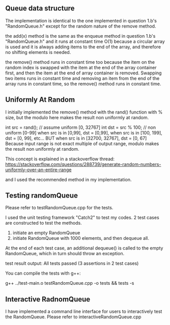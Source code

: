 ## Queue data structure

The implementation is identical to the one implemented in question 1.b's "RandomQueue.h" except for the random nature of the remove method.

the add(x) method is the same as the enqueue method in question 1.b's "RandomQueue.h" and it runs at constant time O(1) because a circular array is used and it is always adding items to the end of the array, and therefore no shifting elements is needed.

the remove() method runs in constant time too because the item on the random index is swapped with the item at the end of the array container first, and then the item at the end of array container is removed. Swapping two items runs in constant time and removing an item from the end of the array runs in constant time, so the remove() method runs in constant time.

## Uniformly At Random
I initially implemented the remove() method with the rand() function with % size, but the modulo here makes the result non uniformly at random.

int src = rand(); // assume uniform [0, 32767]
int dst = src % 100; // non uniform [0-99]
when src is in [0,99], dst = [0,99],
when src is in [100, 199], dst = [0, 99],
etc...
BUT when src is in [32700, 32767], dst = [0, 67]
Because input range is not exact multiple of output range, modulo makes the result non uniformly at random.

This concept is explained in a stackoverflow thread:
https://stackoverflow.com/questions/288739/generate-random-numbers-uniformly-over-an-entire-range

and I used the recommended method in my implementation.

## Testing randomQueue

Please refer to testRandomQueue.cpp for the tests.

I used the unit testing framework "Catch2" to test my codes.
2 test cases are constructed to test the methods.

1. initiate an empty RandomQueue
2. initiate RandomQueue with 1000 elements, and then dequeue all.


At the end of each test case, an additional dequeue()
is called to the empty RandomQueue, which in turn should throw an exception.

test result output:
All tests passed (3 assertions in 2 test cases)

You can compile the tests with g++:

g++ ../test-main.o testRandomQueue.cpp -o tests && tests -s



## Interactive RadnomQueue

I have implemented a command line interface for users to interactively test the RandomQueue. Please refer to interactiveRandomQueue.cpp
